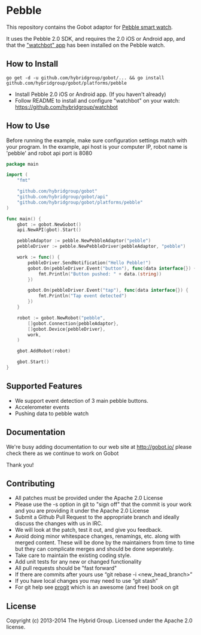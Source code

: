 # Pebble

This repository contains the Gobot adaptor for [Pebble smart watch](http://getpebble.com/).

It uses the Pebble 2.0 SDK, and requires the 2.0 iOS or Android app, and that the ["watchbot" app](https://github.com/hybridgroup/watchbot) has been installed on the Pebble watch.

## How to Install

```
go get -d -u github.com/hybridgroup/gobot/... && go install github.com/hybridgroup/gobot/platforms/pebble
```

* Install Pebble 2.0 iOS or Android app. (If you haven't already)
* Follow README to install and configure "watchbot" on your watch: https://github.com/hybridgroup/watchbot

## How to Use

Before running the example, make sure configuration settings match with your program. In the example, api host is your computer IP, robot name is 'pebble' and robot api port is 8080

```go
package main

import (
	"fmt"

	"github.com/hybridgroup/gobot"
	"github.com/hybridgroup/gobot/api"
	"github.com/hybridgroup/gobot/platforms/pebble"
)

func main() {
	gbot := gobot.NewGobot()
	api.NewAPI(gbot).Start()

	pebbleAdaptor := pebble.NewPebbleAdaptor("pebble")
	pebbleDriver := pebble.NewPebbleDriver(pebbleAdaptor, "pebble")

	work := func() {
		pebbleDriver.SendNotification("Hello Pebble!")
		gobot.On(pebbleDriver.Event("button"), func(data interface{}) {
			fmt.Println("Button pushed: " + data.(string))
		})

		gobot.On(pebbleDriver.Event("tap"), func(data interface{}) {
			fmt.Println("Tap event detected")
		})
	}

	robot := gobot.NewRobot("pebble",
		[]gobot.Connection{pebbleAdaptor},
		[]gobot.Device{pebbleDriver},
		work,
	)

	gbot.AddRobot(robot)

	gbot.Start()
}

```

## Supported Features

* We support event detection of 3 main pebble buttons.
* Accelerometer events
* Pushing data to pebble watch

## Documentation

We're busy adding documentation to our web site at http://gobot.io/ please check there as we continue to work on Gobot

Thank you!

## Contributing

* All patches must be provided under the Apache 2.0 License
* Please use the -s option in git to "sign off" that the commit is your work and you are providing it under the Apache 2.0 License
* Submit a Github Pull Request to the appropriate branch and ideally discuss the changes with us in IRC.
* We will look at the patch, test it out, and give you feedback.
* Avoid doing minor whitespace changes, renamings, etc. along with merged content. These will be done by the maintainers from time to time but they can complicate merges and should be done seperately.
* Take care to maintain the existing coding style.
* Add unit tests for any new or changed functionality
* All pull requests should be "fast forward"
* If there are commits after yours use “git rebase -i <new_head_branch>”
* If you have local changes you may need to use “git stash”
* For git help see [progit](http://git-scm.com/book) which is an awesome (and free) book on git

## License

Copyright (c) 2013-2014 The Hybrid Group. Licensed under the Apache 2.0 license.

